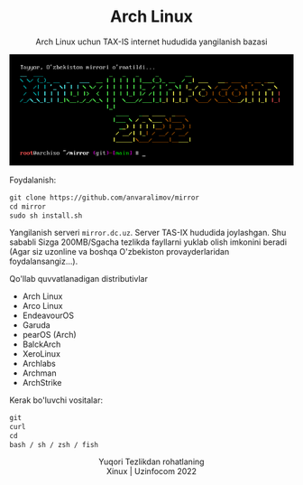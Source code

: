 # <center>Arch Linux </center>


<center>Arch Linux uchun TAX-IS internet hududida yangilanish bazasi</center>

![RASM](./asssets/mirror.png)

<p>Foydalanish:</p>

```
git clone https://github.com/anvaralimov/mirror
cd mirror
sudo sh install.sh
```

Yangilanish serveri `mirror.dc.uz`. Server TAS-IX hududida joylashgan. Shu sababli Sizga 200MB/Sgacha tezlikda fayllarni yuklab olish imkonini beradi (Agar siz uzonline va boshqa O'zbekiston provayderlaridan foydalansangiz...). 

<p>Qo'llab quvvatlanadigan distributivlar </p>

<ul>
<li>Arch Linux</li>
<li>Arco Linux</li>
<li>EndeavourOS</li>
<li>Garuda</li>
<li>pearOS (Arch)</li>
<li>BalckArch</li>
<li>XeroLinux</li>
<li>Archlabs</li>
<li>Archman</li>
<li>ArchStrike</li>
</ul>

Kerak bo'luvchi vositalar:
```
git
curl
cd
bash / sh / zsh / fish
```

<center>Yuqori Tezlikdan rohatlaning</center>
<center>Xinux  |  Uzinfocom  2022</center>
